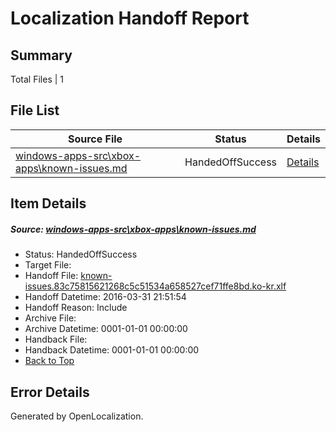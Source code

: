 # <a name='report-top'></a> Localization Handoff Report

## Summary
 Total Files | 1

## File List
 Source File | Status | Details 
 ----------- | ------ | ------- 
 [windows-apps-src\xbox-apps\known-issues.md](https://github.com/Microsoft/windows-apps/blob/40b765df53bfa140e6c2d56a6e4e6714728aafad/windows-apps-src/xbox-apps/known-issues.md) | HandedOffSuccess | [Details](#e1caf0c44620d9054ea18bc4d86155d7832965203699)

## Item Details
##### <a name='e1caf0c44620d9054ea18bc4d86155d7832965203699'></a> Source: [windows-apps-src\xbox-apps\known-issues.md](https://github.com/Microsoft/windows-apps/blob/40b765df53bfa140e6c2d56a6e4e6714728aafad/windows-apps-src/xbox-apps/known-issues.md)
* Status: HandedOffSuccess
* Target File: 
* Handoff File: [known-issues.83c75815621268c5c51534a658527cef71ffe8bd.ko-kr.xlf](https://github.com/Microsoft/WDG.handoff/blob/b74adfd0e64c39097ff2a3054d4f48ab01674e52/ol-handoff/Microsoft/windows-apps.ko-kr/master/known-issues.83c75815621268c5c51534a658527cef71ffe8bd.ko-kr.xlf)
* Handoff Datetime: 2016-03-31 21:51:54
* Handoff Reason: Include
* Archive File: 
* Archive Datetime: 0001-01-01 00:00:00
* Handback File: 
* Handback Datetime: 0001-01-01 00:00:00
* [Back to Top](#report-top)


## Error Details

Generated by OpenLocalization.
